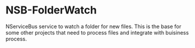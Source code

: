 NSB-FolderWatch
===============

NServiceBus service to watch a folder for new files.  This is the base for some other projects that need to process files and integrate with buisiness process.
